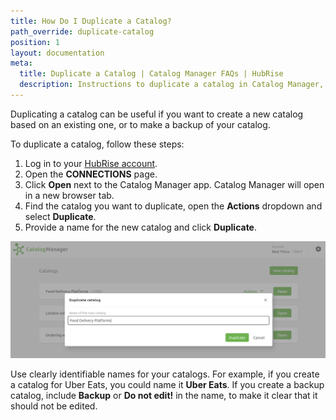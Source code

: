 ```yaml
---
title: How Do I Duplicate a Catalog?
path_override: duplicate-catalog
position: 1
layout: documentation
meta:
  title: Duplicate a Catalog | Catalog Manager FAQs | HubRise
  description: Instructions to duplicate a catalog in Catalog Manager, a HubRise app to view and edit your HubRise catalogs and synchronise them with your ePOS and other systems.
---
```


Duplicating a catalog can be useful if you want to create a new catalog based on an existing one, or to make a backup of your catalog.

To duplicate a catalog, follow these steps:

1. Log in to your [HubRise account](https://manager.hubrise.com).
1. Open the **CONNECTIONS** page.
1. Click **Open** next to the Catalog Manager app. Catalog Manager will open in a new browser tab.
1. Find the catalog you want to duplicate, open the **Actions** dropdown and select **Duplicate**.
1. Provide a name for the new catalog and click **Duplicate**.

![Duplicate a catalog](./images/018-2x-duplicate-catalog.png)

Use clearly identifiable names for your catalogs. For example, if you create a catalog for Uber Eats, you could name it **Uber Eats**. If you create a backup catalog, include **Backup** or **Do not edit!** in the name, to make it clear that it should not be edited.
